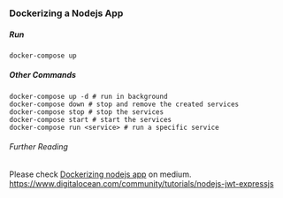 ### Dockerizing a Nodejs App

##### Run
```
docker-compose up
```

##### Other Commands
```
docker-compose up -d # run in background
docker-compose down # stop and remove the created services
docker-compose stop # stop the services
docker-compose start # start the services
docker-compose run <service> # run a specific service
```

###### Further Reading
Please check [Dockerizing nodejs app](https://itnext.io/lets-dockerize-a-nodejs-express-api-22700b4105e4) on medium.
https://www.digitalocean.com/community/tutorials/nodejs-jwt-expressjs
